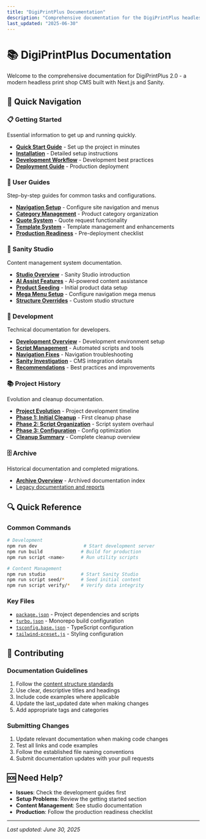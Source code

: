 ```yaml
---
title: "DigiPrintPlus Documentation"
description: "Comprehensive documentation for the DigiPrintPlus headless CMS project"
last_updated: "2025-06-30"
---
```


# 📚 DigiPrintPlus Documentation

Welcome to the comprehensive documentation for DigiPrintPlus 2.0 - a modern headless print shop CMS built with Next.js and Sanity.

## 🚀 Quick Navigation

### 📋 Getting Started
Essential information to get up and running quickly.

- [**Quick Start Guide**](getting-started/README.md) - Set up the project in minutes
- [**Installation**](getting-started/installation.md) - Detailed setup instructions
- [**Development Workflow**](getting-started/development.md) - Development best practices
- [**Deployment Guide**](getting-started/deployment.md) - Production deployment

### 📖 User Guides
Step-by-step guides for common tasks and configurations.

- [**Navigation Setup**](guides/navigation-setup.md) - Configure site navigation and menus
- [**Category Management**](guides/category-management.md) - Product category organization
- [**Quote System**](guides/quote-system.md) - Quote request functionality
- [**Template System**](guides/template-system.md) - Template management and enhancements
- [**Production Readiness**](guides/production-readiness.md) - Pre-deployment checklist

### 🎨 Sanity Studio
Content management system documentation.

- [**Studio Overview**](studio/README.md) - Sanity Studio introduction
- [**AI Assist Features**](studio/ai-assist.md) - AI-powered content assistance
- [**Product Seeding**](studio/product-seeding.md) - Initial product data setup
- [**Mega Menu Setup**](studio/mega-menu-setup.md) - Configure navigation mega menus
- [**Structure Overrides**](studio/structure-overrides.md) - Custom studio structure

### 🔧 Development
Technical documentation for developers.

- [**Development Overview**](development/README.md) - Development environment setup
- [**Script Management**](development/scripts.md) - Automated scripts and tools
- [**Navigation Fixes**](development/navigation-fixes.md) - Navigation troubleshooting
- [**Sanity Investigation**](development/sanity-investigation.md) - CMS integration details
- [**Recommendations**](development/recommendations.md) - Best practices and improvements

### 📚 Project History
Evolution and cleanup documentation.

- [**Project Evolution**](project-history/README.md) - Project development timeline
- [**Phase 1: Initial Cleanup**](project-history/phase-1-cleanup.md) - First cleanup phase
- [**Phase 2: Script Organization**](project-history/phase-2-scripts.md) - Script system overhaul
- [**Phase 3: Configuration**](project-history/phase-3-config.md) - Config optimization
- [**Cleanup Summary**](project-history/cleanup-summary.md) - Complete cleanup overview

### 🗄️ Archive
Historical documentation and completed migrations.

- [**Archive Overview**](archive/README.md) - Archived documentation index
- [Legacy documentation and reports](archive/)

## 🔍 Quick Reference

### Common Commands
```bash
# Development
npm run dev                 # Start development server
npm run build              # Build for production
npm run script <name>      # Run utility scripts

# Content Management
npm run studio             # Start Sanity Studio
npm run script seed/*      # Seed initial content
npm run script verify/*    # Verify data integrity
```

### Key Files
- [`package.json`](../package.json) - Project dependencies and scripts
- [`turbo.json`](../turbo.json) - Monorepo build configuration
- [`tsconfig.base.json`](../tsconfig.base.json) - TypeScript configuration
- [`tailwind-preset.js`](../tailwind-preset.js) - Styling configuration

## 🤝 Contributing

### Documentation Guidelines
1. Follow the [content structure standards](DOCUMENTATION_ORGANIZATION_STRATEGY.md)
2. Use clear, descriptive titles and headings
3. Include code examples where applicable
4. Update the last_updated date when making changes
5. Add appropriate tags and categories

### Submitting Changes
1. Update relevant documentation when making code changes
2. Test all links and code examples
3. Follow the established file naming conventions
4. Submit documentation updates with your pull requests

## 🆘 Need Help?

- **Issues**: Check the development guides first
- **Setup Problems**: Review the getting started section
- **Content Management**: See studio documentation
- **Production**: Follow the production readiness checklist

---

*Last updated: June 30, 2025*
